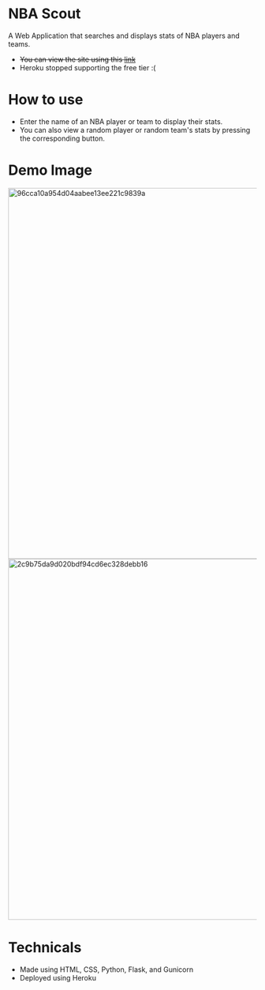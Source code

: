 # NBA Scout
A Web Application that searches and displays stats of NBA players and teams. 
- ~~You can view the site using this [link](https://my-nba-scout.herokuapp.com/home)~~
- Heroku stopped supporting the free tier :(

# How to use
- Enter the name of an NBA player or team to display their stats. 
- You can also view a random player or random team's stats by pressing the corresponding button.

# Demo Image
<img width="751" alt="96cca10a954d04aabee13ee221c9839a" src="https://user-images.githubusercontent.com/62355475/187069302-f0acdb75-b13d-42aa-abe9-62fcd0e02705.png">
<img width="731" alt="2c9b75da9d020bdf94cd6ec328debb16" src="https://user-images.githubusercontent.com/62355475/187104041-7c53ad1e-0dbf-4833-846e-cd03997a4a94.png">


# Technicals
- Made using HTML, CSS, Python, Flask, and Gunicorn
- Deployed using Heroku

